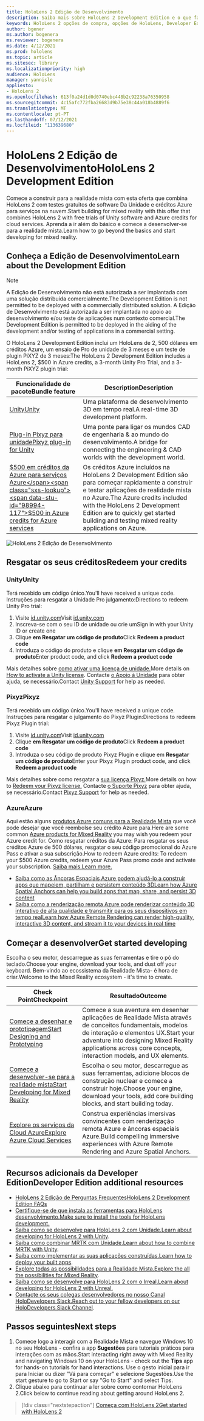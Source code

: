```yaml
---
title: HoloLens 2 Edição de Desenvolvimento
description: Saiba mais sobre HoloLens 2 Development Edition e o que fazer depois de obter um dos seus.
keywords: HoloLens 2 opções de compra, opções de HoloLens, Developer Edition
author: bgener
ms.author: bogenera
ms.reviewer: bogenera
ms.date: 4/12/2021
ms.prod: hololens
ms.topic: article
ms.sitesec: library
ms.localizationpriority: high
audience: HoloLens
manager: yannisle
appliesto:
- HoloLens 2
ms.openlocfilehash: 613f0a24d1d0d0740ebc448b2c92238a76350958
ms.sourcegitcommit: 4c15afc772fba26683d9b75e38c44a018b4889f6
ms.translationtype: MT
ms.contentlocale: pt-PT
ms.lasthandoff: 07/12/2021
ms.locfileid: "113639680"
---
```

# <a name="hololens-2-development-edition"></a><span data-ttu-id="98994-104">HoloLens 2 Edição de Desenvolvimento</span><span class="sxs-lookup"><span data-stu-id="98994-104">HoloLens 2 Development Edition</span></span>

<span data-ttu-id="98994-105">Comece a construir para a realidade mista com esta oferta que combina HoloLens 2 com testes gratuitos de software Da Unidade e créditos Azure para serviços na nuvem.</span><span class="sxs-lookup"><span data-stu-id="98994-105">Start building for mixed reality with this offer that combines HoloLens 2 with free trials of Unity software and Azure credits for cloud services.</span></span> <span data-ttu-id="98994-106">Aprenda a ir além do básico e comece a desenvolver-se para a realidade mista.</span><span class="sxs-lookup"><span data-stu-id="98994-106">Learn how to go beyond the basics and start developing for mixed reality.</span></span>

## <a name="learn-about-the-development-edition"></a><span data-ttu-id="98994-107">Conheça a Edição de Desenvolvimento</span><span class="sxs-lookup"><span data-stu-id="98994-107">Learn about the Development Edition</span></span>

> [!NOTE]
> <span data-ttu-id="98994-108">A Edição de Desenvolvimento não está autorizada a ser implantada com uma solução distribuída comercialmente.</span><span class="sxs-lookup"><span data-stu-id="98994-108">The Development Edition is not permitted to be deployed with a commercially distributed solution.</span></span> <span data-ttu-id="98994-109">A Edição de Desenvolvimento está autorizada a ser implantada no apoio ao desenvolvimento e/ou teste de aplicações num contexto comercial.</span><span class="sxs-lookup"><span data-stu-id="98994-109">The Development Edition is permitted to be deployed in the aiding of the development and/or testing of applications in a commercial setting.</span></span>  

<span data-ttu-id="98994-110">O HoloLens 2 Development Edition inclui um HoloLens de 2, 500 dólares em créditos Azure, um ensaio de Pro de unidade de 3 meses e um teste de plugin PiXYZ de 3 meses:</span><span class="sxs-lookup"><span data-stu-id="98994-110">The HoloLens 2 Development Edition includes a HoloLens 2, $500 in Azure credits, a 3-month Unity Pro Trial, and a 3-month PiXYZ plugin trial:</span></span>

| <span data-ttu-id="98994-111">Funcionalidade de pacote</span><span class="sxs-lookup"><span data-stu-id="98994-111">Bundle feature</span></span> | <span data-ttu-id="98994-112">Description</span><span class="sxs-lookup"><span data-stu-id="98994-112">Description</span></span> |
|---|---|
|  [<span data-ttu-id="98994-113">Unity</span><span class="sxs-lookup"><span data-stu-id="98994-113">Unity</span></span>](https://unity.com/) | <span data-ttu-id="98994-114">Uma plataforma de desenvolvimento 3D em tempo real.</span><span class="sxs-lookup"><span data-stu-id="98994-114">A real-time 3D development platform.</span></span>   |
|  [<span data-ttu-id="98994-115">Plug-in Pixyz para unidade</span><span class="sxs-lookup"><span data-stu-id="98994-115">Pixyz plug-in for Unity</span></span>](https://www.pixyz-software.com/plugin/) | <span data-ttu-id="98994-116">Uma ponte para ligar os mundos CAD de engenharia &amp; ao mundo do desenvolvimento.</span><span class="sxs-lookup"><span data-stu-id="98994-116">A bridge for connecting the engineering &amp; CAD worlds with the development world.</span></span>   |
| [<span data-ttu-id="98994-117">$500 em créditos da Azure para serviços Azure</span><span class="sxs-lookup"><span data-stu-id="98994-117">$500 in Azure credits for Azure services</span></span>](https://azure.microsoft.com/resources/) | <span data-ttu-id="98994-118">Os créditos Azure incluídos na HoloLens 2 Development Edition são para começar rapidamente a construir e testar aplicações de realidade mista no Azure.</span><span class="sxs-lookup"><span data-stu-id="98994-118">The Azure credits included with the HoloLens 2 Development Edition are to quickly get started building and testing mixed reality applications on Azure.</span></span> |

![HoloLens 2 Edição de Desenvolvimento](./images/hololens-2-dev-ed.png)

## <a name="redeem-your-credits"></a><span data-ttu-id="98994-120">Resgatar os seus créditos</span><span class="sxs-lookup"><span data-stu-id="98994-120">Redeem your credits</span></span>

### <a name="unity"></a><span data-ttu-id="98994-121">Unity</span><span class="sxs-lookup"><span data-stu-id="98994-121">Unity</span></span>
<span data-ttu-id="98994-122">Terá recebido um código único.</span><span class="sxs-lookup"><span data-stu-id="98994-122">You'll have received a unique code.</span></span> <span data-ttu-id="98994-123">Instruções para resgatar a Unidade Pro julgamento:</span><span class="sxs-lookup"><span data-stu-id="98994-123">Directions to redeem Unity Pro trial:</span></span>
1. <span data-ttu-id="98994-124">Visite [id.unity.com](http://id.unity.com/)</span><span class="sxs-lookup"><span data-stu-id="98994-124">Visit [id.unity.com](http://id.unity.com/)</span></span>
1. <span data-ttu-id="98994-125">Inscreva-se com o seu ID de unidade ou crie um</span><span class="sxs-lookup"><span data-stu-id="98994-125">Sign in with your Unity ID or create one</span></span>
1. <span data-ttu-id="98994-126">Clique **em Resgatar um código de produto**</span><span class="sxs-lookup"><span data-stu-id="98994-126">Click **Redeem a product code**</span></span>
1. <span data-ttu-id="98994-127">Introduza o código do produto e clique **em Resgatar um código de produto**</span><span class="sxs-lookup"><span data-stu-id="98994-127">Enter product code, and click **Redeem a product code**</span></span>

<span data-ttu-id="98994-128">Mais detalhes sobre [como ativar uma licença de unidade.](https://support.unity3d.com/hc/articles/211438683-How-do-I-activate-my-license-)</span><span class="sxs-lookup"><span data-stu-id="98994-128">More details on [How to activate a Unity license](https://support.unity3d.com/hc/articles/211438683-How-do-I-activate-my-license-).</span></span> <span data-ttu-id="98994-129">Contacte [o Apoio à Unidade](https://support.unity3d.com/hc) para obter ajuda, se necessário.</span><span class="sxs-lookup"><span data-stu-id="98994-129">Contact [Unity Support](https://support.unity3d.com/hc) for help as needed.</span></span>  

### <a name="pixyz"></a><span data-ttu-id="98994-130">Pixyz</span><span class="sxs-lookup"><span data-stu-id="98994-130">Pixyz</span></span>
<span data-ttu-id="98994-131">Terá recebido um código único.</span><span class="sxs-lookup"><span data-stu-id="98994-131">You'll have received a unique code.</span></span> <span data-ttu-id="98994-132">Instruções para resgatar o julgamento do Pixyz Plugin:</span><span class="sxs-lookup"><span data-stu-id="98994-132">Directions to redeem Pixyz Plugin trial:</span></span>
1. <span data-ttu-id="98994-133">Visite [id.unity.com](http://id.unity.com/)</span><span class="sxs-lookup"><span data-stu-id="98994-133">Visit [id.unity.com](http://id.unity.com/)</span></span>
1. <span data-ttu-id="98994-134">Clique **em Resgatar um código de produto**</span><span class="sxs-lookup"><span data-stu-id="98994-134">Click **Redeem a product code**</span></span>
1. <span data-ttu-id="98994-135">Introduza o seu código de produto Pixyz Plugin e clique em **Resgatar um código de produto**</span><span class="sxs-lookup"><span data-stu-id="98994-135">Enter your Pixyz Plugin product code, and click **Redeem a product code**</span></span>

<span data-ttu-id="98994-136">Mais detalhes sobre como resgatar a [sua licença Pixyz.](https://www.pixyz-software.com/documentations/html/2020.1/review/TrialLicense.html)</span><span class="sxs-lookup"><span data-stu-id="98994-136">More details on how to [Redeem your Pixyz license.](https://www.pixyz-software.com/documentations/html/2020.1/review/TrialLicense.html)</span></span> <span data-ttu-id="98994-137">Contacte [o Suporte Pixyz](https://www.pixyz-software.com/support/) para obter ajuda, se necessário.</span><span class="sxs-lookup"><span data-stu-id="98994-137">Contact [Pixyz Support](https://www.pixyz-software.com/support/) for help as needed.</span></span>

### <a name="azure"></a><span data-ttu-id="98994-138">Azure</span><span class="sxs-lookup"><span data-stu-id="98994-138">Azure</span></span>
<span data-ttu-id="98994-139">Aqui estão alguns [produtos Azure comuns para a Realidade Mista](https://azure.microsoft.com/topic/mixed-reality/) que você pode desejar que você reembolse seu crédito Azure para.</span><span class="sxs-lookup"><span data-stu-id="98994-139">Here are some common [Azure products for Mixed Reality](https://azure.microsoft.com/topic/mixed-reality/) you may wish you redeem your Azure credit for.</span></span>
<span data-ttu-id="98994-140">Como resgatar créditos da Azure: Para resgatar os seus créditos Azure de 500 dólares, resgatar o seu código promocional do Azure Pass e ativar a sua subscrição.</span><span class="sxs-lookup"><span data-stu-id="98994-140">How to redeem Azure credits: To redeem your $500 Azure credits, redeem your Azure Pass promo code and activate your subscription.</span></span> [<span data-ttu-id="98994-141">Saiba mais.</span><span class="sxs-lookup"><span data-stu-id="98994-141">Learn more.</span></span>](hololens2-development-edition-faq.yml#how-can-i-redeem-my--500-azure-credit-)

- [<span data-ttu-id="98994-142">Saiba como as Âncoras Espaciais Azure podem ajudá-lo a construir apps que mapeiem, partilham e persistem conteúdo 3D</span><span class="sxs-lookup"><span data-stu-id="98994-142">Learn how Azure Spatial Anchors can help you build apps that map, share, and persist 3D content</span></span>](https://azure.microsoft.com/services/spatial-anchors/)
- [<span data-ttu-id="98994-143">Saiba como a renderização remota Azure pode renderizar conteúdo 3D interativo de alta qualidade e transmitir para os seus dispositivos em tempo real</span><span class="sxs-lookup"><span data-stu-id="98994-143">Learn how Azure Remote Rendering can render high-quality, interactive 3D content, and stream it to your devices in real time</span></span>](https://azure.microsoft.com/services/remote-rendering/)

## <a name="get-started-developing"></a><span data-ttu-id="98994-144">Começar a desenvolver</span><span class="sxs-lookup"><span data-stu-id="98994-144">Get started developing</span></span>

<span data-ttu-id="98994-145">Escolha o seu motor, descarregue as suas ferramentas e tire o pó do teclado.</span><span class="sxs-lookup"><span data-stu-id="98994-145">Choose your engine, download your tools, and dust off your keyboard.</span></span> <span data-ttu-id="98994-146">Bem-vindo ao ecossistema da Realidade Mista- é hora de criar.</span><span class="sxs-lookup"><span data-stu-id="98994-146">Welcome to the Mixed Reality ecosystem - it's time to create.</span></span>

|     <span data-ttu-id="98994-147">Check Point</span><span class="sxs-lookup"><span data-stu-id="98994-147">Checkpoint</span></span>                              |     <span data-ttu-id="98994-148">Resultado</span><span class="sxs-lookup"><span data-stu-id="98994-148">Outcome</span></span>                                                                                                                    |
|---------------------------------------------|---------------------------------------------------------------------------------------------------------------------------------|
|     [<span data-ttu-id="98994-149">Comece a desenhar e prototipagem</span><span class="sxs-lookup"><span data-stu-id="98994-149">Start Designing and Prototyping</span></span>](/windows/mixed-reality/design/design)         |     <span data-ttu-id="98994-150">Comece a sua aventura em desenhar aplicações de Realidade Mista através de conceitos fundamentais, modelos de interação e elementos UX.</span><span class="sxs-lookup"><span data-stu-id="98994-150">Start your adventure into designing Mixed Reality applications across core concepts, interaction models, and UX elements.</span></span>     |
|     [<span data-ttu-id="98994-151">Comece a desenvolver-se para a realidade mista</span><span class="sxs-lookup"><span data-stu-id="98994-151">Start Developing for Mixed Reality</span></span>](/windows/mixed-reality/develop/development?tabs=unity)    |     <span data-ttu-id="98994-152">Escolha o seu motor, descarregue as suas ferramentas, adicione blocos de construção nuclear e comece a construir hoje.</span><span class="sxs-lookup"><span data-stu-id="98994-152">Choose your engine, download your tools, add core building blocks, and start building today.</span></span>                                  |
|     [<span data-ttu-id="98994-153">Explore os serviços da Cloud Azure</span><span class="sxs-lookup"><span data-stu-id="98994-153">Explore Azure Cloud Services</span></span>](/windows/mixed-reality/develop/mixed-reality-cloud-services)            |     <span data-ttu-id="98994-154">Construa experiências imersivas convincentes com renderização remota Azure e âncoras espaciais Azure.</span><span class="sxs-lookup"><span data-stu-id="98994-154">Build compelling immersive experiences with Azure Remote Rendering and Azure Spatial Anchors.</span></span>                                 |

## <a name="developer-edition-additional-resources"></a><span data-ttu-id="98994-155">Recursos adicionais da Developer Edition</span><span class="sxs-lookup"><span data-stu-id="98994-155">Developer Edition additional resources</span></span>

- [<span data-ttu-id="98994-156">HoloLens 2 Edição de Perguntas Frequentes</span><span class="sxs-lookup"><span data-stu-id="98994-156">HoloLens 2 Development Edition FAQs</span></span>](hololens2-development-edition-faq.yml)
- [<span data-ttu-id="98994-157">Certifique-se de que instala as ferramentas para HoloLens desenvolvimento.</span><span class="sxs-lookup"><span data-stu-id="98994-157">Make sure to install the tools for HoloLens development.</span></span>](/windows/mixed-reality/develop/install-the-tools?tabs=unity)
- <span data-ttu-id="98994-158">[Saiba como se desenvolve para HoloLens 2 com Unidade.](/windows/mixed-reality/develop/unity/unity-development-overview?tabs=mrtk%2Carr%2Chl2)</span><span class="sxs-lookup"><span data-stu-id="98994-158">[Learn about developing for HoloLens 2 with Unity](/windows/mixed-reality/develop/unity/unity-development-overview?tabs=mrtk%2Carr%2Chl2).</span></span>
- <span data-ttu-id="98994-159">[Saiba como combinar MRTK com Unidade.](/windows/mixed-reality/develop/unity/mrtk-getting-started)</span><span class="sxs-lookup"><span data-stu-id="98994-159">[Learn about how to combine MRTK with Unity](/windows/mixed-reality/develop/unity/mrtk-getting-started).</span></span>
- <span data-ttu-id="98994-160">[Saiba como implementar as suas aplicações construídas.](app-deploy-overview.md)</span><span class="sxs-lookup"><span data-stu-id="98994-160">[Learn how to deploy your built apps](app-deploy-overview.md).</span></span>
- <span data-ttu-id="98994-161">[Explore todas as possibilidades para a Realidade Mista.](/windows/mixed-reality/)</span><span class="sxs-lookup"><span data-stu-id="98994-161">[Explore the all the possibilities for Mixed Reality](/windows/mixed-reality/).</span></span>
- [<span data-ttu-id="98994-162">Saiba como se desenvolve para HoloLens 2 com o Irreal.</span><span class="sxs-lookup"><span data-stu-id="98994-162">Learn about developing for HoloLens 2 with Unreal.</span></span>](/windows/mixed-reality/develop/unreal/unreal-development-overview?tabs=mrtk%2Casa)
- <span data-ttu-id="98994-163">[Contacte os seus colegas desenvolvedores no nosso Canal HoloDevelopers Slack.](https://holodevelopersslack.azurewebsites.net/)</span><span class="sxs-lookup"><span data-stu-id="98994-163">[Reach out to your fellow developers on our HoloDevelopers Slack Channel](https://holodevelopersslack.azurewebsites.net/).</span></span>

## <a name="next-steps"></a><span data-ttu-id="98994-164">Passos seguintes</span><span class="sxs-lookup"><span data-stu-id="98994-164">Next steps</span></span>

1. <span data-ttu-id="98994-165">Comece logo a interagir com a Realidade Mista e navegue Windows 10 no seu HoloLens - confira a app **Sugestões** para tutoriais práticos para interações com as mãos.</span><span class="sxs-lookup"><span data-stu-id="98994-165">Start interacting right away with Mixed Reality and navigating Windows 10 on your HoloLens - check out the **Tips** app for hands-on tutorials for hand interactions.</span></span> <span data-ttu-id="98994-166">Use o gesto inicial para ir para Iniciar ou dizer "Vá para começar" e selecione Sugestões.</span><span class="sxs-lookup"><span data-stu-id="98994-166">Use the start gesture to go to Start or say "Go to Start" and select Tips.</span></span>
1. <span data-ttu-id="98994-167">Clique abaixo para continuar a ler sobre como contornar HoloLens 2.</span><span class="sxs-lookup"><span data-stu-id="98994-167">Click below to continue reading about getting around HoloLens 2.</span></span>

> [!div class="nextstepaction"]
> [<span data-ttu-id="98994-168">Começa com HoloLens 2</span><span class="sxs-lookup"><span data-stu-id="98994-168">Get started with HoloLens 2</span></span>](hololens2-basic-usage.md)

